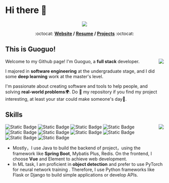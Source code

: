 # Hi there 👋
<p align="center"><img src="https://i.imgur.com/A6bWGFl.gif"/></p>
<p align="center"> :octocat: <b>
  <a href="https://guoguo.host/blog">Website</a> / 
  <a href="https://guoguo.host/resume_en.pdf">Resume</a> / 
  <a href="">Projects</a>
</b> :octocat: </p>

<!--
**woshixiaoguo/woshixiaoguo** is a ✨ _special_ ✨ repository because its `README.md` (this file) appears on your GitHub profile.

Here are some ideas to get you started:

- 🔭 I’m currently working on ...
- 🌱 I’m currently learning ...
- 👯 I’m looking to collaborate on ...
- 🤔 I’m looking for help with ...
- 💬 Ask me about ...
- 📫 How to reach me: ...
- 😄 Pronouns: ...
- ⚡ Fun fact: ...
-->

## This is Guoguo!

<a href="https://github.com/anuraghazra/github-readme-stats">
  <img align="right" src="https://github-readme-stats.vercel.app/api?username=woshixiaoguo&show_icons=true&theme=radical&count_private=true&include_all_commits=true" />
</a>

Welcome to my Github page! I'm Guoguo, a **full stack** developer.

I majored in **software engineering** at the undergraduate stage, and I did some **deep learning** work at the master's level.

I'm passionate about creating software and tools to help people, and solving **real-world problems**🌍. Do 🌟 my repository if you find my project interesting, at least your star could make someone's day🙏.

## Skills

<a href="https://github.com/anuraghazra/github-readme-stats">
  <img align="right" src="https://github-readme-stats.vercel.app/api/top-langs/?username=woshixiaoguo&theme=radical" />
</a>

![Static Badge](https://img.shields.io/badge/Spring-141323?logo=spring)
![Static Badge](https://img.shields.io/badge/Spring%20Boot-141323?logo=SpringBoot)
![Static Badge](https://img.shields.io/badge/Redis-141323?logo=Redis)
![Static Badge](https://img.shields.io/badge/Node.js-141323?logo=node.js)
![Static Badge](https://img.shields.io/badge/Vue.js-141323?logo=Vue.js)
![Static Badge](https://img.shields.io/badge/Python-141323?logo=Python)
![Static Badge](https://img.shields.io/badge/Pytorch-141323?logo=Pytorch)
![Static Badge](https://img.shields.io/badge/Go-141323?logo=go)
![Static Badge](https://img.shields.io/badge/Linux-141323?logo=linux)
![Static Badge](https://img.shields.io/badge/Git-141323?logo=Git)


- Mostly，I use Java to build the backend of project，using the framework like **Spring Boot**, Mybatis Plus, Redis. On the frontend, I choose **Vue** and Element to achieve web development.
- In ML task, I am proficient in **object detection** and prefer to use PyTorch for neural network training . Therefore, I use Python frameworks like Flask or Django to build simple applications or develop APIs.
